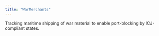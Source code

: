 ```yaml
---
title: "WarMerchants"
---
```


Tracking maritime shipping of war material to enable port-blocking by ICJ-compliant states.

